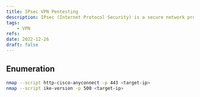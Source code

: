 ```yaml
---
title: IPsec VPN Pentesting
description: IPsec (Internet Protocol Security) is a secure network protocol suite that authenticates and encrypts packets of data to provide secure encrypted communication between two computers over an Internet Protocol network. It is used in VPN (Virtual Private Network). Default ports are 443 (SSL), 500 (IPSec).
tags:
    - VPN
refs:
date: 2022-12-26
draft: false
---
```


## Enumeration

```sh
nmap --script http-cisco-anyconnect -p 443 <target-ip>
nmap --script ike-version -p 500 <target-ip>
```